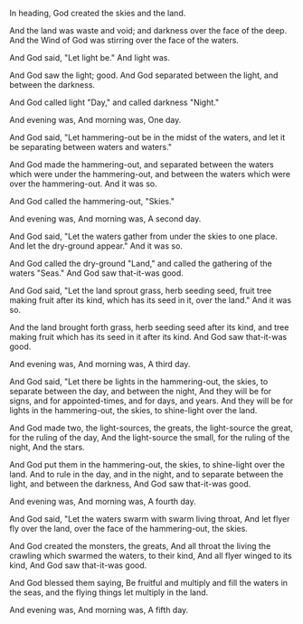 In heading, God created the skies and the land.

And the land was waste and void; 
and darkness over the face of the deep.
And the Wind of God was stirring over the face of the waters.

And God said, "Let light be."
And light was.

And God saw the light; good. 
And God separated between the light, and between the darkness.

And God called light "Day,"
and called darkness "Night."

And evening was, 
And morning was, 
One day.

And God said, "Let hammering-out be in the midst of the waters,
and let it be separating between waters and waters."

And God made the hammering-out, 
and separated between the waters which were under the hammering-out, and between the waters which were over the hammering-out. 
And it was so.

And God called the hammering-out, "Skies."

And evening was, 
And morning was, 
A second day.

And God said, "Let the waters gather from under the skies to one place. And let the dry-ground appear."
And it was so.

And God called the dry-ground "Land,"
and called the gathering of the waters "Seas."
And God saw that-it-was good.

And God said, "Let the land sprout grass, herb seeding seed, fruit tree making fruit after its kind, which has its seed in it, over the land." 
And it was so.

And the land brought forth grass, herb seeding seed after its kind, and tree making fruit which has its seed in it after its kind. 
And God saw that-it-was good.

And evening was, 
And morning was, 
A third day.

And God said, "Let there be lights in the hammering-out, the skies, to separate between the day, and between the night, 
And they will be for signs, and for appointed-times, and for days, and years.
And they will be for lights in the hammering-out, the skies, to shine-light over the land.

And God made two, the light-sources, the greats, 
the light-source the great, for the ruling of the day, 
And the light-source the small, for the ruling of the night, 
And the stars.

And God put them in the hammering-out, the skies, to shine-light over the land.
And to rule in the day, and in the night, 
and to separate between the light, and between the darkness, 
And God saw that-it-was good.

And evening was, 
And morning was, 
A fourth day.

And God said, "Let the waters swarm with swarm living throat, 
And let flyer fly over the land, over the face of the hammering-out, the skies.

And God created the monsters, the greats, 
And all throat the living the crawling which swarmed the waters, to their kind, And all flyer winged to its kind, 
And God saw that-it-was good.

And God blessed them saying, Be fruitful and multiply and fill the waters in the seas, and the flying things let multiply in the land.

And evening was, 
And morning was, 
A fifth day.
